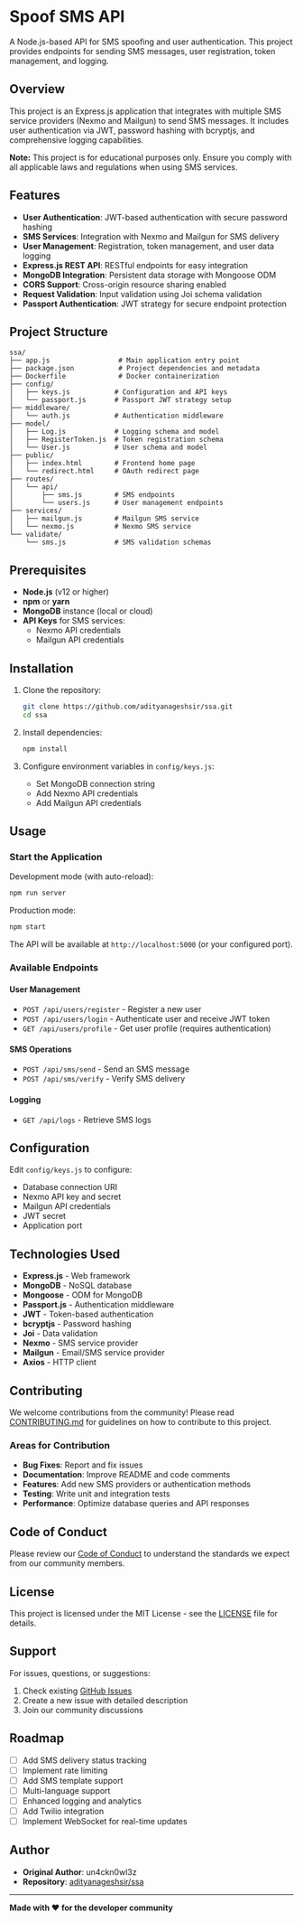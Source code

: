 # Spoof SMS API

A Node.js-based API for SMS spoofing and user authentication. This project provides endpoints for sending SMS messages, user registration, token management, and logging.

## Overview

This project is an Express.js application that integrates with multiple SMS service providers (Nexmo and Mailgun) to send SMS messages. It includes user authentication via JWT, password hashing with bcryptjs, and comprehensive logging capabilities.

**Note:** This project is for educational purposes only. Ensure you comply with all applicable laws and regulations when using SMS services.

## Features

- **User Authentication**: JWT-based authentication with secure password hashing
- **SMS Services**: Integration with Nexmo and Mailgun for SMS delivery
- **User Management**: Registration, token management, and user data logging
- **Express.js REST API**: RESTful endpoints for easy integration
- **MongoDB Integration**: Persistent data storage with Mongoose ODM
- **CORS Support**: Cross-origin resource sharing enabled
- **Request Validation**: Input validation using Joi schema validation
- **Passport Authentication**: JWT strategy for secure endpoint protection

## Project Structure

```
ssa/
├── app.js                 # Main application entry point
├── package.json           # Project dependencies and metadata
├── Dockerfile             # Docker containerization
├── config/
│   ├── keys.js           # Configuration and API keys
│   └── passport.js       # Passport JWT strategy setup
├── middleware/
│   └── auth.js           # Authentication middleware
├── model/
│   ├── Log.js            # Logging schema and model
│   ├── RegisterToken.js  # Token registration schema
│   └── User.js           # User schema and model
├── public/
│   ├── index.html        # Frontend home page
│   └── redirect.html     # OAuth redirect page
├── routes/
│   └── api/
│       ├── sms.js        # SMS endpoints
│       └── users.js      # User management endpoints
├── services/
│   ├── mailgun.js        # Mailgun SMS service
│   └── nexmo.js          # Nexmo SMS service
└── validate/
    └── sms.js            # SMS validation schemas
```

## Prerequisites

- **Node.js** (v12 or higher)
- **npm** or **yarn**
- **MongoDB** instance (local or cloud)
- **API Keys** for SMS services:
  - Nexmo API credentials
  - Mailgun API credentials

## Installation

1. Clone the repository:
   ```bash
   git clone https://github.com/adityanageshsir/ssa.git
   cd ssa
   ```

2. Install dependencies:
   ```bash
   npm install
   ```

3. Configure environment variables in `config/keys.js`:
   - Set MongoDB connection string
   - Add Nexmo API credentials
   - Add Mailgun API credentials

## Usage

### Start the Application

Development mode (with auto-reload):
```bash
npm run server
```

Production mode:
```bash
npm start
```

The API will be available at `http://localhost:5000` (or your configured port).

### Available Endpoints

#### User Management
- `POST /api/users/register` - Register a new user
- `POST /api/users/login` - Authenticate user and receive JWT token
- `GET /api/users/profile` - Get user profile (requires authentication)

#### SMS Operations
- `POST /api/sms/send` - Send an SMS message
- `POST /api/sms/verify` - Verify SMS delivery

#### Logging
- `GET /api/logs` - Retrieve SMS logs

## Configuration

Edit `config/keys.js` to configure:
- Database connection URI
- Nexmo API key and secret
- Mailgun API credentials
- JWT secret
- Application port

## Technologies Used

- **Express.js** - Web framework
- **MongoDB** - NoSQL database
- **Mongoose** - ODM for MongoDB
- **Passport.js** - Authentication middleware
- **JWT** - Token-based authentication
- **bcryptjs** - Password hashing
- **Joi** - Data validation
- **Nexmo** - SMS service provider
- **Mailgun** - Email/SMS service provider
- **Axios** - HTTP client

## Contributing

We welcome contributions from the community! Please read [CONTRIBUTING.md](./CONTRIBUTING.md) for guidelines on how to contribute to this project.

### Areas for Contribution

- **Bug Fixes**: Report and fix issues
- **Documentation**: Improve README and code comments
- **Features**: Add new SMS providers or authentication methods
- **Testing**: Write unit and integration tests
- **Performance**: Optimize database queries and API responses

## Code of Conduct

Please review our [Code of Conduct](./CODE_OF_CONDUCT.md) to understand the standards we expect from our community members.

## License

This project is licensed under the MIT License - see the [LICENSE](./LICENSE) file for details.

## Support

For issues, questions, or suggestions:
1. Check existing [GitHub Issues](https://github.com/adityanageshsir/ssa/issues)
2. Create a new issue with detailed description
3. Join our community discussions

## Roadmap

- [ ] Add SMS delivery status tracking
- [ ] Implement rate limiting
- [ ] Add SMS template support
- [ ] Multi-language support
- [ ] Enhanced logging and analytics
- [ ] Add Twilio integration
- [ ] Implement WebSocket for real-time updates

## Author

- **Original Author**: un4ckn0wl3z
- **Repository**: [adityanageshsir/ssa](https://github.com/adityanageshsir/ssa)

---

**Made with ❤️ for the developer community**
